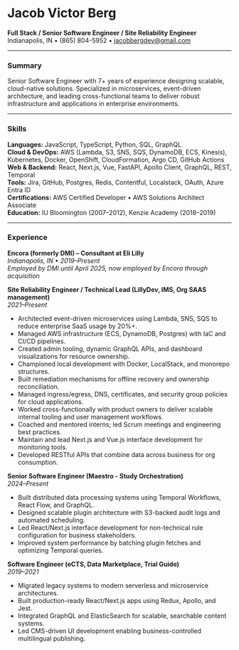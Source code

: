 # Jacob Victor Berg  
**Full Stack / Senior Software Engineer / Site Reliability Engineer**  
Indianapolis, IN • (865) 804-5952 • jacobbergdev@gmail.com  

---

### Summary  
Senior Software Engineer with 7+ years of experience designing scalable, cloud-native solutions. Specialized in microservices, event-driven architecture, and leading cross-functional teams to deliver robust infrastructure and applications in enterprise environments.

---

### Skills  

**Languages:** JavaScript, TypeScript, Python, SQL, GraphQL  
**Cloud & DevOps:** AWS (Lambda, S3, SNS, SQS, DynamoDB, ECS, Kinesis), Kubernetes, Docker, OpenShift, CloudFormation, Argo CD, GitHub Actions  
**Web & Backend:** React, Next.js, Vue, FastAPI, Apollo Client, GraphQL, REST, Temporal  
**Tools:** Jira, GitHub, Postgres, Redis, Contentful, Localstack, OAuth, Azure Entra ID  
**Certifications:** AWS Certified Developer • AWS Solutions Architect Associate  
**Education:** IU Bloomington (2007–2012), Kenzie Academy (2018–2019)  

---

### Experience  

**Encora (formerly DMI) – Consultant at Eli Lilly**  
_Indianapolis, IN • 2019–Present_  
_Employed by DMI until April 2025, now employed by Encora through acquisition_

**Site Reliability Engineer / Technical Lead (LillyDev, IMS, Org SAAS management)**  
_2021–Present_  
- Architected event-driven microservices using Lambda, SNS, SQS to reduce enterprise SaaS usage by 20%+.  
- Managed AWS infrastructure (ECS, DynamoDB, Postgres) with IaC and CI/CD pipelines.  
- Created admin tooling, dynamic GraphQL APIs, and dashboard visualizations for resource ownership.  
- Championed local development with Docker, LocalStack, and monorepo structures.  
- Built remediation mechanisms for offline recovery and ownership reconciliation.  
- Managed ingress/egress, DNS, certificates, and security group policies for cloud applications.  
- Worked cross-functionally with product owners to deliver scalable internal tooling and user management workflows.  
- Coached and mentored interns; led Scrum meetings and engineering best practices.
- Maintain and lead Next.js and Vue.js interface development for monitoring tools.
- Developed RESTful APIs that combine data across business for org consumption.

**Senior Software Engineer (Maestro - Study Orchestration)**  
_2024–Present_  
- Built distributed data processing systems using Temporal Workflows, React Flow, and GraphQL.  
- Designed scalable plugin architecture with S3-backed audit logs and automated scheduling.  
- Led React/Next.js interface development for non-technical rule configuration for business stakeholders.  
- Improved system performance by batching plugin fetches and optimizing Temporal queries.

**Software Engineer (eCTS, Data Marketplace, Trial Guide)**  
_2019–2021_  
- Migrated legacy systems to modern serverless and microservice architectures.  
- Built production-ready React/Next.js apps using Redux, Apollo, and Jest.  
- Integrated GraphQL and ElasticSearch for scalable, searchable content systems.  
- Led CMS-driven UI development enabling business-controlled multilingual publishing.
